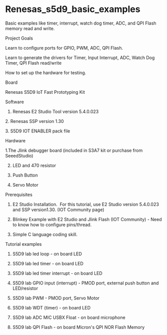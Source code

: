 # Renesas_s5d9_basic_examples
Basic examples like timer, interrupt, watch dog timer, ADC, and QPI Flash memory read and write.

Project Goals

Learn to configure ports for GPIO, PWM, ADC, QPI Flash.

Learn to generate the drivers for Timer, Input Interrupt, ADC, Watch Dog Timer, QPI Flash read/write

How to set up the hardware for testing.

Board



Renesas S5D9 IoT Fast Prototyping Kit



Software



1. Renesas E2 Studio Tool version 5.4.0.023

2. Renesas SSP version 1.30

3. S5D9 IOT ENABLER pack file





Hardware



1.The Jlink debugger board (included in S3A7 kit or purchase from SeeedStudio)

2. LED and 470 resistor

3. Push Button

4. Servo Motor



Prerequisites



1. E2 Studio Installation.  For this tutorial, use E2 Studio version 5.4.0.023 and SSP version1.30. (IOT Community page)

2. Blinkey Example with E2 Studio and Jlink Flash (IOT Community) - Need to know how to configure pins/thread.

3. Simple C language coding skill.



Tutorial examples



1. S5D9 lab led loop - on board LED

2. S5D9 lab led timer - on board LED

3. S5D9 lab led timer interrupt - on board LED

4. S5D9 lab GPIO input (interrupt) - PMOD port, external push button and LED/resistor

5. S5D9 lab PWM - PMOD port, Servo Motor

6. S5D9 lab WDT (timer) - on board LED

7. S5D9 lab ADC MIC USBX Float - on board microphone

8. S5D9 lab QPI Flash - on board Micron's QPI NOR Flash Memory
